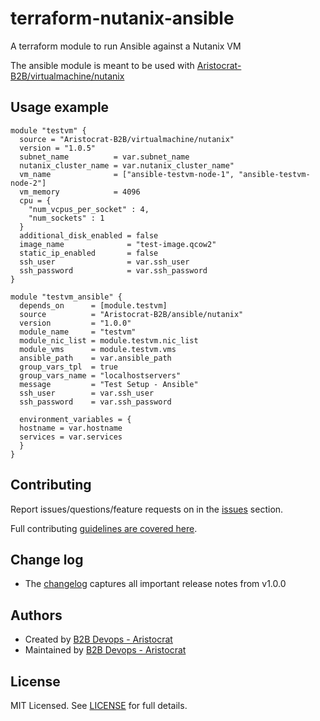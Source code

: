 # terraform-nutanix-ansible

A terraform module to run Ansible against a Nutanix VM

The ansible module is meant to be used with [Aristocrat-B2B/virtualmachine/nutanix](https://registry.terraform.io/modules/Aristocrat-B2B/virtualmachine/nutanix/latest)
## Usage example


```hcl
module "testvm" {
  source = "Aristocrat-B2B/virtualmachine/nutanix"
  version = "1.0.5"
  subnet_name          = var.subnet_name
  nutanix_cluster_name = var.nutanix_cluster_name"
  vm_name              = ["ansible-testvm-node-1", "ansible-testvm-node-2"]
  vm_memory            = 4096
  cpu = {
    "num_vcpus_per_socket" : 4,
    "num_sockets" : 1
  }
  additional_disk_enabled = false
  image_name              = "test-image.qcow2"
  static_ip_enabled       = false
  ssh_user                = var.ssh_user
  ssh_password            = var.ssh_password
}

module "testvm_ansible" {
  depends_on      = [module.testvm]
  source          = "Aristocrat-B2B/ansible/nutanix"
  version         = "1.0.0"
  module_name     = "testvm"
  module_nic_list = module.testvm.nic_list
  module_vms      = module.testvm.vms
  ansible_path    = var.ansible_path
  group_vars_tpl  = true
  group_vars_name = "localhostservers"
  message         = "Test Setup - Ansible"
  ssh_user        = var.ssh_user
  ssh_password    = var.ssh_password

  environment_variables = {
  hostname = var.hostname
  services = var.services
  }
}

```

## Contributing

Report issues/questions/feature requests on in the [issues](https://github.com/Aristocrat-B2B/terraform-nutanix-ansible/issues/new) section.

Full contributing [guidelines are covered here](https://github.com/Aristocrat-B2B/terraform-nutanix-ansible/blob/master/.github/CONTRIBUTING.md).

## Change log

- The [changelog](https://github.com/Aristocrat-B2B/terraform-nutanix-ansible/tree/master/CHANGELOG.md) captures all important release notes from v1.0.0

## Authors

- Created by [B2B Devops - Aristocrat](https://github.com/Aristocrat-B2B)
- Maintained by [B2B Devops - Aristocrat](https://github.com/Aristocrat-B2B)

## License

MIT Licensed. See [LICENSE](https://github.com/Aristocrat-B2B/terraform-nutanix-ansible/tree/master/LICENSE) for full details.
